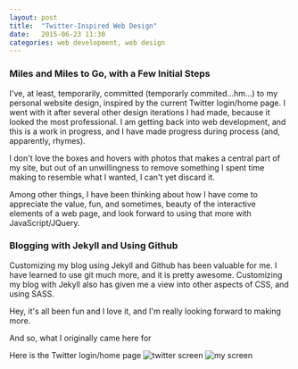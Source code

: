```yaml
---
layout: post
title:  "Twitter-Inspired Web Design"
date:   2015-06-23 11:30
categories: web development, web design
---
```

### Miles and Miles to Go, with a Few Initial Steps
I've, at least, temporarily, committed (temporarly commited...hm...) to my personal website design, inspired by the current Twitter login/home page. I went with it after several other design iterations I had made, because it looked the most professional. I am getting back into web development, and this is a work in progress, and I have made progress during process (and, apparently, rhymes). 

I don't love the boxes and hovers with photos that makes a central part of my site, but out of an unwillingness to remove something I spent time making to resemble what I wanted, I can't yet discard it. 

Among other things, I have been thinking about how I have come to appreciate the value, fun, and sometimes, beauty of the interactive elements of a web page, and look forward to using that more with JavaScript/JQuery. 

### Blogging with Jekyll and Using Github
Customizing my blog using Jekyll and Github has been valuable for me. I have learned to use git much more, and it is pretty awesome. Customizing my blog with Jekyll also has given me a view into other aspects of CSS, and using SASS. 

Hey, it's all been fun and I love it, and I'm really looking forward to making more. 

And so, what I originally came here for 

Here is the Twitter login/home page
![twitter screen](http://khasachi.com/images/twitterscreen.png)
![my screen](http://khasachi.com/images/myscreen.png)








